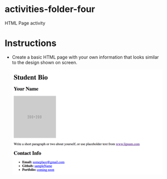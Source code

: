 # activities-folder-four
HTML Page activity

# Instructions

* Create a basic HTML page with your own information that looks similar to the design shown on screen.

  ![Make it look like this](demo.png)
